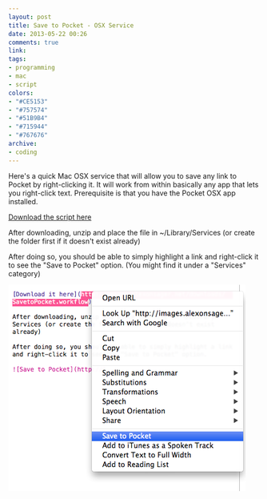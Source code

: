 ```yaml
---
layout: post
title: Save to Pocket - OSX Service
date: 2013-05-22 00:26
comments: true
link:
tags:
- programming
- mac
- script
colors:
- "#CE5153"
- "#757574"
- "#51B9B4"
- "#715944"
- "#767676"
archive:
- coding
---
```


Here's a quick Mac OSX service that will allow you to save any link to Pocket by right-clicking it. It will work from within basically any app that lets you right-click text. Prerequisite is that you have the Pocket OSX app installed.

[Download the script here](http://images.alexonsager.net/downloads/SavetoPocket.zip)

After downloading, unzip and place the file in ~/Library/Services (or create the folder first if it doesn't exist already)

After doing so, you should be able to simply highlight a link and right-click it to see the "Save to Pocket" option. (You might find it under a "Services" category)

![Save to Pocket](/assets/SavetoPocket.png)
